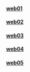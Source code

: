 #### [web01](/web/web01.md)

#### [web02](/web/web02.md)

#### [web03](/web/web03.md)

#### [web04](/web/web04.md)

#### [web05](/web/web05.md)